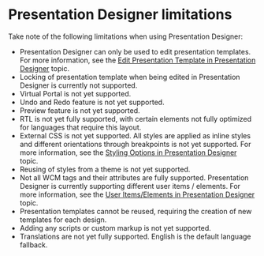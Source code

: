 # Presentation Designer limitations

Take note of the following limitations when using Presentation Designer:

- Presentation Designer can only be used to edit presentation templates. For more information, see the [Edit Presentation Template in Presentation Designer](../../presentation_designer/usage/edit_presentation_template.md) topic.
- Locking of presentation template when being edited in Presentation Designer is currently not supported.
- Virtual Portal is not yet supported.
- Undo and Redo feature is not yet supported.
- Preview feature is not yet supported.
- RTL is not yet fully supported, with certain elements not fully optimized for languages that require this layout.
- External CSS is not yet supported. All styles are applied as inline styles and different orientations through breakpoints is not yet supported. For more information, see the [Styling Options in Presentation Designer](../../presentation_designer/usage/styling_options.md) topic.
- Reusing of styles from a theme is not yet supported.
- Not all WCM tags and their attributes are fully supported. Presentation Designer is currently supporting different user items / elements. For more information, see the [User Items/Elements in Presentation Designer](../../presentation_designer/usage/user_items.md) topic.
- Presentation templates cannot be reused, requiring the creation of new templates for each design.
- Adding any scripts or custom markup is not yet supported.
- Translations are not yet fully supported. English is the default language fallback.


